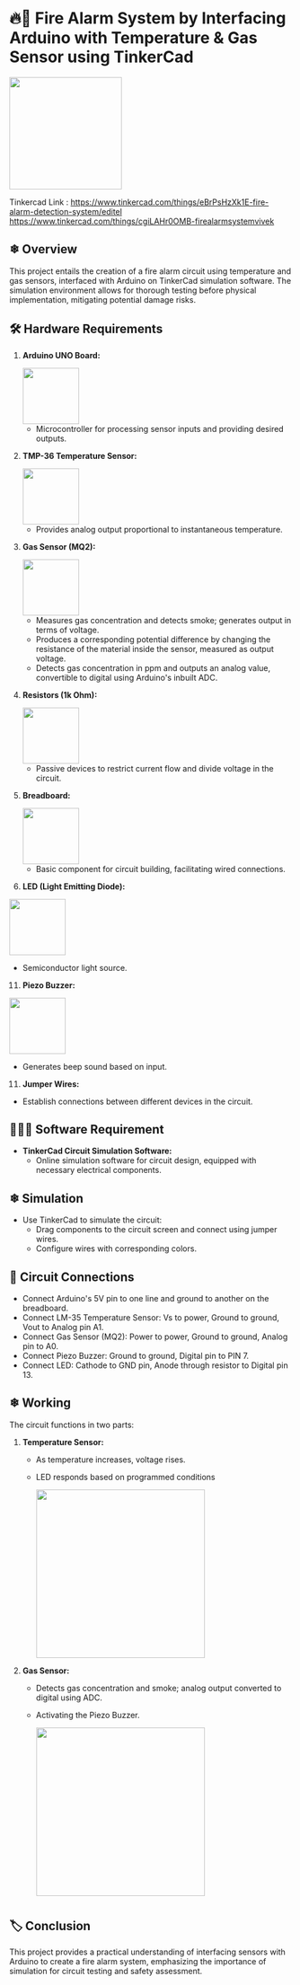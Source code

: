 # 🔥🚒 Fire Alarm System by Interfacing Arduino with Temperature & Gas Sensor using TinkerCad          
  <img src="https://github.com/vivekcrox/projects/assets/133307528/71d7a613-bbbd-444a-9cba-227f2fb93fac" height="200">

  Tinkercad Link : 
  https://www.tinkercad.com/things/eBrPsHzXk1E-fire-alarm-detection-system/editel
  https://www.tinkercad.com/things/cgiLAHr0OMB-firealarmsystemvivek
        

## ❄ Overview

This project entails the creation of a fire alarm circuit using temperature and gas sensors, interfaced with Arduino on TinkerCad simulation software. The simulation environment allows for thorough testing before physical implementation, mitigating potential damage risks.

## 🛠 Hardware Requirements

1. **Arduino UNO Board:**
   
   <img src="https://github.com/vivekcrox/projects/assets/133307528/b26edd4e-e4f1-4c5a-bd35-23811b9ea8ab" height="100">
   
   - Microcontroller for processing sensor inputs and providing desired outputs.
  
3. **TMP-36 Temperature Sensor:**

   <img src="https://github.com/vivekcrox/projects/assets/133307528/45979346-fad4-4430-8881-2b782efde4fe" height="100">
   
   - Provides analog output proportional to instantaneous temperature.

5. **Gas Sensor (MQ2):**

    <img src="https://github.com/vivekcrox/projects/assets/133307528/3c3fdb72-2fcf-402c-a7ae-aa764696e856" height="100">
    
   - Measures gas concentration and detects smoke; generates output in terms of voltage.
   - Produces a corresponding potential difference by changing the resistance of the material inside the sensor, measured as output voltage.
   - Detects gas concentration in ppm and outputs an analog value, convertible to digital using Arduino's inbuilt ADC.

7. **Resistors (1k Ohm):**
   
    <img src="https://github.com/vivekcrox/projects/assets/133307528/8fda7879-8d9e-44ad-837e-2f5e0ec69cc8" height="100">
   
   - Passive devices to restrict current flow and divide voltage in the circuit.

9. **Breadboard:**
    
   <img src="https://github.com/vivekcrox/projects/assets/133307528/148d2480-125c-48f3-99a7-a8598d44df18" height="100">

   - Basic component for circuit building, facilitating wired connections.

11. **LED (Light Emitting Diode):**
    
<img src="https://github.com/vivekcrox/projects/assets/133307528/765928d1-1b96-4343-abbf-3c7e47c1cb75" height="100">

   - Semiconductor light source.

11. **Piezo Buzzer:**
    
<img src="https://github.com/vivekcrox/projects/assets/133307528/fdaedd2b-f881-49bf-b311-9b16321c00b3" height="100">

   - Generates beep sound based on input.

11. **Jumper Wires:**
   - Establish connections between different devices in the circuit.

## 👩🏻‍💻 Software Requirement

- **TinkerCad Circuit Simulation Software:**
  - Online simulation software for circuit design, equipped with necessary electrical components.

## ❄ Simulation

- Use TinkerCad to simulate the circuit:
  - Drag components to the circuit screen and connect using jumper wires.
  - Configure wires with corresponding colors.

## 🔧 Circuit Connections

- Connect Arduino's 5V pin to one line and ground to another on the breadboard.
- Connect LM-35 Temperature Sensor: Vs to power, Ground to ground, Vout to Analog pin A1.
- Connect Gas Sensor (MQ2): Power to power, Ground to ground, Analog pin to A0.
- Connect Piezo Buzzer: Ground to ground, Digital pin to PIN 7.
- Connect LED: Cathode to GND pin, Anode through resistor to Digital pin 13.

## ❄ Working

The circuit functions in two parts:

1. **Temperature Sensor:**
   - As temperature increases, voltage rises.
   - LED responds based on programmed conditions

     <img src="https://github.com/vivekcrox/projects/assets/133307528/3b2477e3-dc33-40f2-9006-be0ce20af768" height="300">

2. **Gas Sensor:**
   - Detects gas concentration and smoke; analog output converted to digital using ADC.
   - Activating the Piezo Buzzer.

     <img src="https://github.com/vivekcrox/projects/assets/133307528/387a4f00-5642-4de7-b623-bc9a05f26b14" height="300">

#
## 🏷 Conclusion

This project provides a practical understanding of interfacing sensors with Arduino to create a fire alarm system, emphasizing the importance of simulation for circuit testing and safety assessment.
